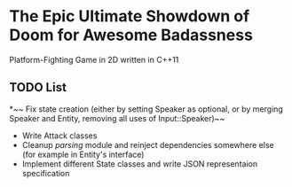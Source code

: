 The Epic Ultimate Showdown of Doom for Awesome Badassness
=========================================================

Platform-Fighting Game in 2D written in C++11

TODO List
---------

*~~ Fix state creation (either by setting Speaker as optional, or
by merging Speaker and Entity, removing all uses of Input::Speaker)~~
* Write Attack classes
* Cleanup *parsing* module and reinject dependencies somewhere else (for 
example in Entity's interface)
* Implement different State classes and write JSON representaion specification
